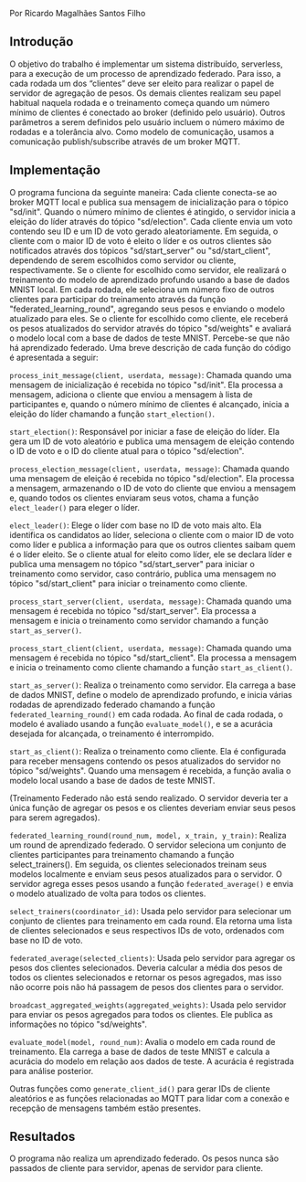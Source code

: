 Por Ricardo Magalhães Santos Filho

## Introdução

O objetivo do trabalho é implementar um sistema distribuído, serverless, para a execução de um processo de aprendizado federado. Para isso, a cada rodada um dos “clientes” deve ser eleito para realizar o papel de servidor de agregação de pesos. Os demais clientes realizam seu papel habitual naquela rodada e o treinamento começa quando um número mínimo de clientes é conectado ao broker (definido pelo usuário). Outros parâmetros a serem definidos pelo usuário incluem o número máximo de rodadas e a tolerância alvo. Como modelo de comunicação, usamos a comunicação publish/subscribe através de um broker MQTT.

## Implementação

O programa funciona da seguinte maneira: Cada cliente conecta-se ao broker MQTT local e publica sua mensagem de inicialização para o tópico "sd/init". Quando o número mínimo de clientes é atingido, o servidor inicia a eleição do líder através do tópico "sd/election". Cada cliente envia um voto contendo seu ID e um ID de voto gerado aleatoriamente. Em seguida, o cliente com o maior ID de voto é eleito o líder e os outros clientes são notificados através dos tópicos "sd/start_server" ou "sd/start_client", dependendo de serem escolhidos como servidor ou cliente, respectivamente. Se o cliente for escolhido como servidor, ele realizará o treinamento do modelo de aprendizado profundo usando a base de dados MNIST local. Em cada rodada, ele seleciona um número fixo de outros clientes para participar do treinamento através da função "federated_learning_round", agregando seus pesos e enviando o modelo atualizado para eles. Se o cliente for escolhido como cliente, ele receberá os pesos atualizados do servidor através do tópico "sd/weights" e avaliará o modelo local com a base de dados de teste MNIST. Percebe-se que não há aprendizado federado.
Uma breve descrição de cada função do código é apresentada a seguir:

`process_init_message(client, userdata, message)`: Chamada quando uma mensagem de inicialização é recebida no tópico "sd/init". Ela processa a mensagem, adiciona o cliente que enviou a mensagem à lista de participantes e, quando o número mínimo de clientes é alcançado, inicia a eleição do líder chamando a função `start_election()`.

`start_election()`: Responsável por iniciar a fase de eleição do líder. Ela gera um ID de voto aleatório e publica uma mensagem de eleição contendo o ID de voto e o ID do cliente atual para o tópico "sd/election".

`process_election_message(client, userdata, message)`: Chamada quando uma mensagem de eleição é recebida no tópico "sd/election". Ela processa a mensagem, armazenando o ID de voto do cliente que enviou a mensagem e, quando todos os clientes enviaram seus votos, chama a função `elect_leader()` para eleger o líder.

`elect_leader()`: Elege o líder com base no ID de voto mais alto. Ela identifica os candidatos ao líder, seleciona o cliente com o maior ID de voto como líder e publica a informação para que os outros clientes saibam quem é o líder eleito. Se o cliente atual for eleito como líder, ele se declara líder e publica uma mensagem no tópico "sd/start_server" para iniciar o treinamento como servidor, caso contrário, publica uma mensagem no tópico "sd/start_client" para iniciar o treinamento como cliente.

`process_start_server(client, userdata, message)`:  Chamada quando uma mensagem é recebida no tópico "sd/start_server". Ela processa a mensagem e inicia o treinamento como servidor chamando a função `start_as_server()`.

`process_start_client(client, userdata, message)`: Chamada quando uma mensagem é recebida no tópico "sd/start_client". Ela processa a mensagem e inicia o treinamento como cliente chamando a função `start_as_client()`.

`start_as_server()`: Realiza o treinamento como servidor. Ela carrega a base de dados MNIST, define o modelo de aprendizado profundo, e inicia várias rodadas de aprendizado federado chamando a função `federated_learning_round()` em cada rodada. Ao final de cada rodada, o modelo é avaliado usando a função `evaluate_model()`, e se a acurácia desejada for alcançada, o treinamento é interrompido.

`start_as_client()`: Realiza o treinamento como cliente. Ela é configurada para receber mensagens contendo os pesos atualizados do servidor no tópico "sd/weights". Quando uma mensagem é recebida, a função avalia o modelo local usando a base de dados de teste MNIST.

(Treinamento Federado não está sendo realizado. O servidor deveria ter a única função de agregar os pesos e os clientes deveriam enviar seus pesos para serem agregados).

`federated_learning_round(round_num, model, x_train, y_train)`: Realiza um round de aprendizado federado. O servidor seleciona um conjunto de clientes participantes para treinamento chamando a função select_trainers(). Em seguida, os clientes selecionados treinam seus modelos localmente e enviam seus pesos atualizados para o servidor. O servidor agrega esses pesos usando a função `federated_average()` e envia o modelo atualizado de volta para todos os clientes.

`select_trainers(coordinator_id)`: Usada pelo servidor para selecionar um conjunto de clientes para treinamento em cada round. Ela retorna uma lista de clientes selecionados e seus respectivos IDs de voto, ordenados com base no ID de voto.

`federated_average(selected_clients)`: Usada pelo servidor para agregar os pesos dos clientes selecionados. Deveria calcular a média dos pesos de todos os clientes selecionados e retornar os pesos agregados, mas isso não ocorre pois não há passagem de pesos dos clientes para o servidor.

`broadcast_aggregated_weights(aggregated_weights)`: Usada pelo servidor para enviar os pesos agregados para todos os clientes. Ele publica as informações no tópico "sd/weights".

`evaluate_model(model, round_num)`: Avalia o modelo em cada round de treinamento. Ela carrega a base de dados de teste MNIST e calcula a acurácia do modelo em relação aos dados de teste. A acurácia é registrada para análise posterior.

Outras funções como `generate_client_id()` para gerar IDs de cliente aleatórios e as funções relacionadas ao MQTT para lidar com a conexão e recepção de mensagens também estão presentes.

## Resultados

O programa não realiza um aprendizado federado. Os pesos nunca são passados de cliente para servidor, apenas de servidor para cliente. 
